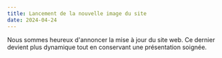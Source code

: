 ```yaml
---
title: Lancement de la nouvelle image du site
date: 2024-04-24
---
```

Nous sommes heureux d'annoncer la mise à jour du site web. Ce dernier devient plus dynamique tout en conservant une présentation soignée.
